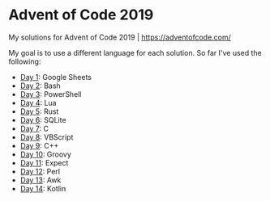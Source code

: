 # Advent of Code 2019
My solutions for Advent of Code 2019 | https://adventofcode.com/

My goal is to use a different language for each solution. So far I've used the following:
- [Day 1](01/): Google Sheets
- [Day 2](02/): Bash
- [Day 3](03/): PowerShell
- [Day 4](04/): Lua
- [Day 5](05/): Rust
- [Day 6](06/): SQLite
- [Day 7](07/): C
- [Day 8](08/): VBScript
- [Day 9](09/): C++
- [Day 10](10/): Groovy
- [Day 11](11/): Expect
- [Day 12](12/): Perl
- [Day 13](13/): Awk
- [Day 14](14/): Kotlin
